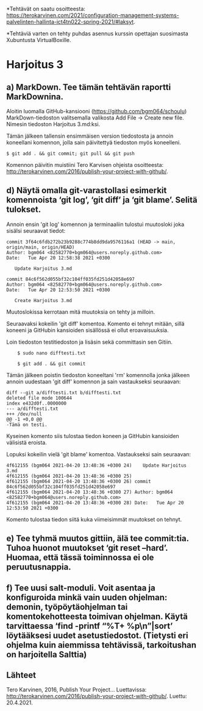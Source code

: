 *Tehtävät on saatu osoitteesta: https://terokarvinen.com/2021/configuration-management-systems-palvelinten-hallinta-ict4tn022-spring-2021/#laksyt.

*Tehtäviä varten on tehty puhdas asennus kurssin opettajan suosimasta Xubuntusta VirtualBoxille.

# Harjoitus 3

## a) MarkDown. Tee tämän tehtävän raportti MarkDownina.
Aloitin luomalla GitHub-kansiooni (https://github.com/bgm064/schoulu) MarkDown-tiedoston valitsemalla valikosta Add File -> Create new file. Nimesin tiedoston Harjoitus 3.md:ksi.

Tämän jälkeen tallensin ensimmäisen version tiedostosta ja annoin koneellani komennon, jolla sain päivitettyä tiedoston myös koneelleni.

    $ git add . && git commit; git pull && git push
    
Komennon päivitin muistiini Tero Karvisen ohjeista osoitteesta: http://terokarvinen.com/2016/publish-your-project-with-github/.

## d) Näytä omalla git-varastollasi esimerkit komennoista ‘git log’, ‘git diff’ ja ‘git blame’. Selitä tulokset.
Annoin ensin 'git log' komennon ja terminaaliin tulostui muutosloki joka sisälsi seuraavat tiedot:

```
commit 3f64c6fdb272b23b9288c774b8dd9da9576116a1 (HEAD -> main, origin/main, origin/HEAD)
Author: bgm064 <82582770+bgm064@users.noreply.github.com>
Date:   Tue Apr 20 12:58:38 2021 +0300

   Update Harjoitus 3.md

commit 84c6f562d055bf32c104ff035fd251d42058e697
Author: bgm064 <82582770+bgm064@users.noreply.github.com>
Date:   Tue Apr 20 12:53:50 2021 +0300

   Create Harjoitus 3.md
```

Muutoslokissa kerrotaan mitä muutoksia on tehty ja milloin.

Seuraavaksi kokeilin 'git diff' komentoa. Komento ei tehnyt mitään, sillä koneeni ja GitHubin kansioiden sisällössä ei ollut eroavaisuuksia.

Loin tiedoston testitiedoston ja lisäsin sekä committasin sen Gitiin.

        $ sudo nano difftesti.txt
        
        $ git add . && git commit

Tämän jälkeen poistin tiedoston koneeltani 'rm' komennolla jonka jälkeen annoin uudestaan 'git diff' komennon ja sain vastaukseksi seuraavan:
```
diff --git a/difftesti.txt b/difftesti.txt
deleted file mode 100644
index e432d0f..0000000
--- a/difftesti.txt
+++ /dev/null
@@ -1 +0,0 @@
-Tämä on testi.
```

Kyseinen komento siis tulostaa tiedon koneen ja GitHubin kansioiden välisistä eroista.

Lopuksi kokeilin vielä 'git blame' komentoa. Vastaukseksi sain seuraavan:

```
4f612155 (bgm064 2021-04-20 13:48:36 +0300 24)    Update Harjoitus 3.md
4f612155 (bgm064 2021-04-20 13:48:36 +0300 25) 
4f612155 (bgm064 2021-04-20 13:48:36 +0300 26) commit 84c6f562d055bf32c104ff035fd251d42058e697
4f612155 (bgm064 2021-04-20 13:48:36 +0300 27) Author: bgm064 <82582770+bgm064@users.noreply.github.com>
4f612155 (bgm064 2021-04-20 13:48:36 +0300 28) Date:   Tue Apr 20 12:53:50 2021 +0300
```

Komento tulostaa tiedon siitä kuka viimeisimmät muutokset on tehnyt.

## e) Tee tyhmä muutos gittiin, älä tee commit:tia. Tuhoa huonot muutokset ‘git reset –hard’. Huomaa, että tässä toiminnossa ei ole peruutusnappia.

## f) Tee uusi salt-moduli. Voit asentaa ja konfiguroida minkä vain uuden ohjelman: demonin, työpöytäohjelman tai komentokehotteesta toimivan ohjelman. Käytä tarvittaessa ‘find -printf “%T+ %p\n”|sort’ löytääksesi uudet asetustiedostot. (Tietysti eri ohjelma kuin aiemmissa tehtävissä, tarkoitushan on harjoitella Salttia)

## Lähteet

Tero Karvinen, 2016, Publish Your Project... Luettavissa: http://terokarvinen.com/2016/publish-your-project-with-github/. Luettu: 20.4.2021.
